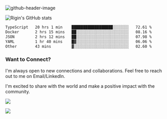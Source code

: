 
![github-header-image](https://github.com/riginoommen/riginoommen/assets/3840244/889cae65-df55-4cda-86cc-bf21bf1f2e96)

![Rigin's GitHub stats](https://github-readme-stats.vercel.app/api?username=riginoommen\&show_icons=true\&show=reviews,discussions_started,discussions_answered,prs_merged,prs_merged_percentage)


<!--START_SECTION:waka-->

```txt
TypeScript   20 hrs 1 min    ██████████████████░░░░░░░   72.61 %
Docker       2 hrs 15 mins   ██░░░░░░░░░░░░░░░░░░░░░░░   08.16 %
JSON         2 hrs 12 mins   ██░░░░░░░░░░░░░░░░░░░░░░░   07.98 %
YAML         1 hr 40 mins    █▓░░░░░░░░░░░░░░░░░░░░░░░   06.06 %
Other        43 mins         ▓░░░░░░░░░░░░░░░░░░░░░░░░   02.60 %
```

<!--END_SECTION:waka-->

### Want to Connect?

I'm always open to new connections and collaborations. Feel free to reach out to me on Email/LinkedIn.

I'm excited to share with the world and make a positive impact with the community.

![](https://komarev.com/ghpvc/?username=riginoommen)

![](https://hit.yhype.me/github/profile?user_id=3840244)

